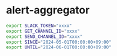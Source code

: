 # alert-aggregator

```sh
export SLACK_TOKEN="xxxx"
export GET_CHANNEL_ID="xxxx"
export SEND_CHANNEL_ID="xxxx"
export SINCE="2024-05-01T00:00:00+09:00"
export UNTIL="2024-06-01T00:00:00+09:00"
```
